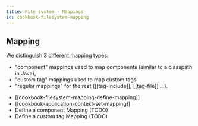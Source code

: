 ```yaml
---
title: File system - Mappings
id: cookbook-filesystem-mapping
---
```


## Mapping ##

We distinguish 3 different mapping types: 

- "component" mappings used to map components (similar to a classpath in Java), 
- "custom tag" mappings used to map custom tags 
- "regular mappings" for the rest ([[tag-include]], [[tag-file]] ...).

* [[cookbook-filesystem-mapping-define-mapping]]
* [[cookbook-application-context-set-mapping]]
* Define a component Mapping (TODO)
* Define a custom tag Mapping (TODO)
